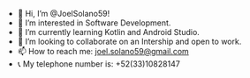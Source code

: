 - 👋 Hi, I’m @JoelSolano59!
- 👀 I’m interested in Software Development.
- 🌱 I’m currently learning Kotlin and Android Studio.
- 💞️ I’m looking to collaborate on an Intership and open to work.
- 📫 How to reach me: joel.solano59@gmail.com
- 📞 My telephone number is: +52(33)10828147
